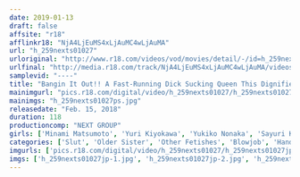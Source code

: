 ```yaml
---
date: 2019-01-13
draft: false
affsite: "r18"
afflinkr18: "NjA4LjEuMS4xLjAuMC4wLjAuMA"
url: "h_259nexts01027"
urloriginal: "http://www.r18.com/videos/vod/movies/detail/-/id=h_259nexts01027"
urlfinal: "http://media.r18.com/track/NjA4LjEuMS4xLjAuMC4wLjAuMA/videos/vod/movies/detail/-/id=h_259nexts01027"
samplevid: "----"
title: "Bangin It Out!! A Fast-Running Dick Sucking Queen This Dignified Housewife Is Running Through Life Giving Deep Throat Blowjobs!"
mainimgurl: "pics.r18.com/digital/video/h_259nexts01027/h_259nexts01027ps.jpg"
mainimgs: "h_259nexts01027ps.jpg"
releasedate: "Feb. 15, 2018"
duration: 118
productioncomp: "NEXT GROUP"
girls: ['Minami Matsumoto', 'Yuri Kiyokawa', 'Yukiko Nonaka', 'Sayuri Kitayama', 'Maria Kurokawa', 'Rika Kurita', 'Sanae Ichikawa', 'Masumi Sakazaki', 'Hazuki Maya']
categories: ['Slut', 'Older Sister', 'Other Fetishes', 'Blowjob', 'Handjob']
imgurls: ['pics.r18.com/digital/video/h_259nexts01027/h_259nexts01027jp-1.jpg', 'pics.r18.com/digital/video/h_259nexts01027/h_259nexts01027jp-2.jpg', 'pics.r18.com/digital/video/h_259nexts01027/h_259nexts01027jp-3.jpg', 'pics.r18.com/digital/video/h_259nexts01027/h_259nexts01027jp-4.jpg', 'pics.r18.com/digital/video/h_259nexts01027/h_259nexts01027jp-5.jpg', 'pics.r18.com/digital/video/h_259nexts01027/h_259nexts01027jp-6.jpg', 'pics.r18.com/digital/video/h_259nexts01027/h_259nexts01027jp-7.jpg', 'pics.r18.com/digital/video/h_259nexts01027/h_259nexts01027jp-8.jpg', 'pics.r18.com/digital/video/h_259nexts01027/h_259nexts01027jp-9.jpg', 'pics.r18.com/digital/video/h_259nexts01027/h_259nexts01027jp-10.jpg', 'pics.r18.com/digital/video/h_259nexts01027/h_259nexts01027jp-11.jpg', 'pics.r18.com/digital/video/h_259nexts01027/h_259nexts01027jp-12.jpg', 'pics.r18.com/digital/video/h_259nexts01027/h_259nexts01027jp-13.jpg', 'pics.r18.com/digital/video/h_259nexts01027/h_259nexts01027jp-14.jpg', 'pics.r18.com/digital/video/h_259nexts01027/h_259nexts01027jp-15.jpg', 'pics.r18.com/digital/video/h_259nexts01027/h_259nexts01027jp-16.jpg', 'pics.r18.com/digital/video/h_259nexts01027/h_259nexts01027jp-17.jpg', 'pics.r18.com/digital/video/h_259nexts01027/h_259nexts01027jp-18.jpg', 'pics.r18.com/digital/video/h_259nexts01027/h_259nexts01027jp-19.jpg', 'pics.r18.com/digital/video/h_259nexts01027/h_259nexts01027jp-20.jpg']
imgs: ['h_259nexts01027jp-1.jpg', 'h_259nexts01027jp-2.jpg', 'h_259nexts01027jp-3.jpg', 'h_259nexts01027jp-4.jpg', 'h_259nexts01027jp-5.jpg', 'h_259nexts01027jp-6.jpg', 'h_259nexts01027jp-7.jpg', 'h_259nexts01027jp-8.jpg', 'h_259nexts01027jp-9.jpg', 'h_259nexts01027jp-10.jpg', 'h_259nexts01027jp-11.jpg', 'h_259nexts01027jp-12.jpg', 'h_259nexts01027jp-13.jpg', 'h_259nexts01027jp-14.jpg', 'h_259nexts01027jp-15.jpg', 'h_259nexts01027jp-16.jpg', 'h_259nexts01027jp-17.jpg', 'h_259nexts01027jp-18.jpg', 'h_259nexts01027jp-19.jpg', 'h_259nexts01027jp-20.jpg']
---
```

